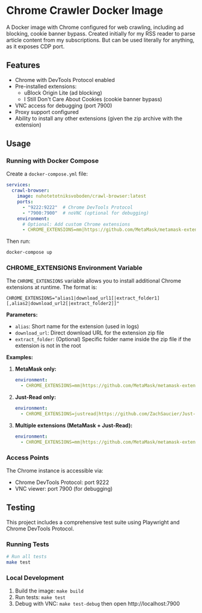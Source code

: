 # Chrome Crawler Docker Image

A Docker image with Chrome configured for web crawling, including ad blocking, cookie banner bypass. Created initially for my RSS reader to parse article content from my subscriptions. But can be used literally for anything, as it exposes CDP port.

## Features

- Chrome with DevTools Protocol enabled
- Pre-installed extensions:
  - uBlock Origin Lite (ad blocking)
  - I Still Don't Care About Cookies (cookie banner bypass)  
- VNC access for debugging (port 7900)
- Proxy support configured
- Ability to install any other extensions (given the zip archive with the extension)

## Usage

### Running with Docker Compose

Create a `docker-compose.yml` file:

```yaml
services:
  crawl-browser:
    image: nuhotetotniksvoboden/crawl-browser:latest
    ports:
      - "9222:9222"  # Chrome DevTools Protocol
      - "7900:7900"  # noVNC (optional for debugging)
    environment:
      # Optional: Add custom Chrome extensions
      - CHROME_EXTENSIONS=mm|https://github.com/MetaMask/metamask-extension/releases/download/v12.22.3/metamask-flask-chrome-12.22.3-flask.0.zip,justread|https://github.com/ZachSaucier/Just-Read/archive/master.zip|Just-Read-master
```

Then run:
```bash
docker-compose up
```

### CHROME_EXTENSIONS Environment Variable

The `CHROME_EXTENSIONS` variable allows you to install additional Chrome extensions at runtime. The format is:

```
CHROME_EXTENSIONS="alias1|download_url1[|extract_folder1][,alias2|download_url2[|extract_folder2]]"
```

**Parameters:**
- `alias`: Short name for the extension (used in logs)
- `download_url`: Direct download URL for the extension zip file
- `extract_folder`: (Optional) Specific folder name inside the zip file if the extension is not in the root

**Examples:**

1. **MetaMask only:**
   ```yaml
   environment:
     - CHROME_EXTENSIONS=mm|https://github.com/MetaMask/metamask-extension/releases/download/v12.22.3/metamask-flask-chrome-12.22.3-flask.0.zip
   ```

2. **Just-Read only:**
   ```yaml
   environment:
     - CHROME_EXTENSIONS=justread|https://github.com/ZachSaucier/Just-Read/archive/master.zip|Just-Read-master
   ```

3. **Multiple extensions (MetaMask + Just-Read):**
   ```yaml
   environment:
     - CHROME_EXTENSIONS=mm|https://github.com/MetaMask/metamask-extension/releases/download/v12.22.3/metamask-flask-chrome-12.22.3-flask.0.zip,justread|https://github.com/ZachSaucier/Just-Read/archive/master.zip|Just-Read-master
   ```

### Access Points

The Chrome instance is accessible via:
- Chrome DevTools Protocol: port 9222
- VNC viewer: port 7900 (for debugging)

## Testing

This project includes a comprehensive test suite using Playwright and Chrome DevTools Protocol.

### Running Tests

```bash
# Run all tests
make test
```

### Local Development

1. Build the image: `make build`
2. Run tests: `make test`
3. Debug with VNC: `make test-debug` then open http://localhost:7900

